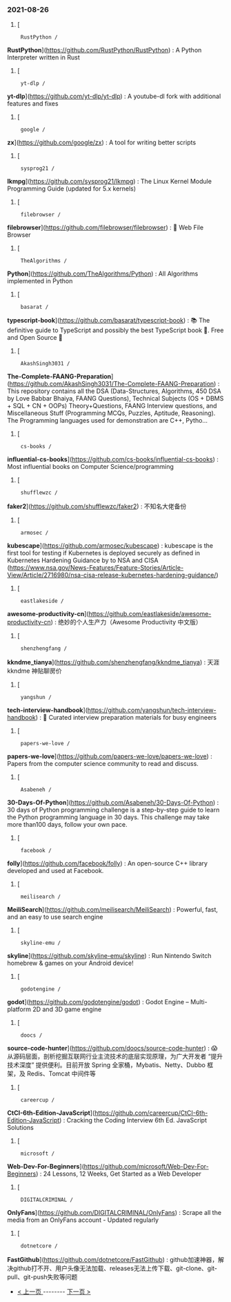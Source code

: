### 2021-08-26 
1. [
    

        RustPython /
**RustPython**](https://github.com/RustPython/RustPython) : A Python Interpreter written in Rust
1. [
    

        yt-dlp /
**yt-dlp**](https://github.com/yt-dlp/yt-dlp) : A youtube-dl fork with additional features and fixes
1. [
    

        google /
**zx**](https://github.com/google/zx) : A tool for writing better scripts
1. [
    

        sysprog21 /
**lkmpg**](https://github.com/sysprog21/lkmpg) : The Linux Kernel Module Programming Guide (updated for 5.x kernels)
1. [
    

        filebrowser /
**filebrowser**](https://github.com/filebrowser/filebrowser) : 📂 Web File Browser
1. [
    

        TheAlgorithms /
**Python**](https://github.com/TheAlgorithms/Python) : All Algorithms implemented in Python
1. [
    

        basarat /
**typescript-book**](https://github.com/basarat/typescript-book) : 📚 The definitive guide to TypeScript and possibly the best TypeScript book 📖. Free and Open Source 🌹
1. [
    

        AkashSingh3031 /
**The-Complete-FAANG-Preparation**](https://github.com/AkashSingh3031/The-Complete-FAANG-Preparation) : This repository contains all the DSA (Data-Structures, Algorithms, 450 DSA by Love Babbar Bhaiya, FAANG Questions), Technical Subjects (OS + DBMS + SQL + CN + OOPs) Theory+Questions, FAANG Interview questions, and Miscellaneous Stuff (Programming MCQs, Puzzles, Aptitude, Reasoning). The Programming languages used for demonstration are C++, Pytho…
1. [
    

        cs-books /
**influential-cs-books**](https://github.com/cs-books/influential-cs-books) : Most influential books on Computer Science/programming
1. [
    

        shufflewzc /
**faker2**](https://github.com/shufflewzc/faker2) : 不知名大佬备份
1. [
    

        armosec /
**kubescape**](https://github.com/armosec/kubescape) : kubescape is the first tool for testing if Kubernetes is deployed securely as defined in Kubernetes Hardening Guidance by to NSA and CISA (https://www.nsa.gov/News-Features/Feature-Stories/Article-View/Article/2716980/nsa-cisa-release-kubernetes-hardening-guidance/)
1. [
    

        eastlakeside /
**awesome-productivity-cn**](https://github.com/eastlakeside/awesome-productivity-cn) : 绝妙的个人生产力（Awesome Productivity 中文版）
1. [
    

        shenzhengfang /
**kkndme_tianya**](https://github.com/shenzhengfang/kkndme_tianya) : 天涯 kkndme 神贴聊房价
1. [
    

        yangshun /
**tech-interview-handbook**](https://github.com/yangshun/tech-interview-handbook) : 💯 Curated interview preparation materials for busy engineers
1. [
    

        papers-we-love /
**papers-we-love**](https://github.com/papers-we-love/papers-we-love) : Papers from the computer science community to read and discuss.
1. [
    

        Asabeneh /
**30-Days-Of-Python**](https://github.com/Asabeneh/30-Days-Of-Python) : 30 days of Python programming challenge is a step-by-step guide to learn the Python programming language in 30 days. This challenge may take more than100 days, follow your own pace.
1. [
    

        facebook /
**folly**](https://github.com/facebook/folly) : An open-source C++ library developed and used at Facebook.
1. [
    

        meilisearch /
**MeiliSearch**](https://github.com/meilisearch/MeiliSearch) : Powerful, fast, and an easy to use search engine
1. [
    

        skyline-emu /
**skyline**](https://github.com/skyline-emu/skyline) : Run Nintendo Switch homebrew & games on your Android device!
1. [
    

        godotengine /
**godot**](https://github.com/godotengine/godot) : Godot Engine – Multi-platform 2D and 3D game engine
1. [
    

        doocs /
**source-code-hunter**](https://github.com/doocs/source-code-hunter) : 😱 从源码层面，剖析挖掘互联网行业主流技术的底层实现原理，为广大开发者 “提升技术深度” 提供便利。目前开放 Spring 全家桶，Mybatis、Netty、Dubbo 框架，及 Redis、Tomcat 中间件等
1. [
    

        careercup /
**CtCI-6th-Edition-JavaScript**](https://github.com/careercup/CtCI-6th-Edition-JavaScript) : Cracking the Coding Interview 6th Ed. JavaScript Solutions
1. [
    

        microsoft /
**Web-Dev-For-Beginners**](https://github.com/microsoft/Web-Dev-For-Beginners) : 24 Lessons, 12 Weeks, Get Started as a Web Developer
1. [
    

        DIGITALCRIMINAL /
**OnlyFans**](https://github.com/DIGITALCRIMINAL/OnlyFans) : Scrape all the media from an OnlyFans account - Updated regularly
1. [
    

        dotnetcore /
**FastGithub**](https://github.com/dotnetcore/FastGithub) : github加速神器，解决github打不开、用户头像无法加载、releases无法上传下载、git-clone、git-pull、git-push失败等问题 

- [ < 上一页 ](https://github.com/able8/github-trending-daily-record/blob/master/2021-08-25.md) -------- [ 下一页 > ](https://github.com/able8/github-trending-daily-record/blob/master/2021-08-27.md)